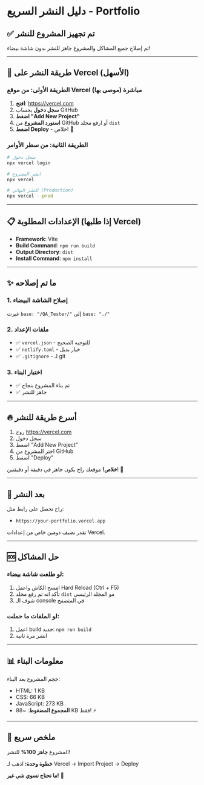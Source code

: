# دليل النشر السريع - Portfolio

## ✅ تم تجهيز المشروع للنشر

تم إصلاح جميع المشاكل والمشروع جاهز للنشر بدون شاشة بيضاء!

---

## 🚀 طريقة النشر على Vercel (الأسهل)

### الطريقة الأولى: من موقع Vercel مباشرة (موصى بها)

1. **افتح**: https://vercel.com
2. **سجل دخول** بحساب GitHub
3. **اضغط "Add New Project"**
4. **استورد المشروع** من GitHub أو ارفع مجلد `dist`
5. **اضغط Deploy** - خلاص! 🎉

### الطريقة الثانية: من سطر الأوامر

```bash
# سجل دخول
npx vercel login

# انشر المشروع
npx vercel

# للنشر النهائي (Production)
npx vercel --prod
```

---

## 📋 الإعدادات المطلوبة (إذا طلبها Vercel)

- **Framework**: Vite
- **Build Command**: `npm run build`
- **Output Directory**: `dist`
- **Install Command**: `npm install`

---

## ✨ ما تم إصلاحه

### 1. إصلاح الشاشة البيضاء

غيرت `base: "/QA_Tester/"` إلى `base: "./"`

### 2. ملفات الإعداد

- ✅ `vercel.json` - للتوجيه الصحيح
- ✅ `netlify.toml` - خيار بديل
- ✅ `.gitignore` - لـ git

### 3. اختبار البناء

- ✅ تم بناء المشروع بنجاح
- ✅ جاهز للنشر

---

## 🔥 أسرع طريقة للنشر

1. روح https://vercel.com
2. سجل دخول
3. اضغط "Add New Project"
4. اختر المشروع من GitHub
5. اضغط "Deploy"

**خلاص!** موقعك راح يكون جاهز في دقيقة أو دقيقتين! 🚀

---

## 📱 بعد النشر

راح تحصل على رابط مثل:

- `https://your-portfolio.vercel.app`

تقدر تضيف دومين خاص من إعدادات Vercel.

---

## 🆘 حل المشاكل

### لو طلعت شاشة بيضاء:

1. امسح الكاش واعمل Hard Reload (Ctrl + F5)
2. تأكد انه تم رفع مجلد `dist` مو المجلد الرئيسي
3. شوف الـ console في المتصفح

### لو الملفات ما حملت:

1. اعمل build جديد: `npm run build`
2. انشر مرة ثانية

---

## 📊 معلومات البناء

حجم المشروع بعد البناء:

- HTML: 1 KB
- CSS: 66 KB
- JavaScript: 273 KB
- **المجموع المضغوط**: ~88 KB فقط! ⚡

---

## 🎯 ملخص سريع

المشروع **جاهز 100%** للنشر!

**خطوة وحدة:**
اذهب لـ Vercel → Import Project → Deploy

**ما تحتاج تسوي شي غير!** 🎉
